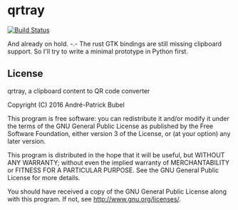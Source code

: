 qrtray
======

[![Build Status](https://travis-ci.org/Moredread/qrtray.svg?branch=master)](https://travis-ci.org/Moredread/qrtray)

And already on hold. -.- The rust GTK bindings are still missing clipboard
support. So I'll try to write a minimal prototype in Python first.


License
-------

qrtray, a clipboard content to QR code converter

Copyright (C) 2016  André-Patrick Bubel

This program is free software: you can redistribute it and/or modify
it under the terms of the GNU General Public License as published by
the Free Software Foundation, either version 3 of the License, or
(at your option) any later version.

This program is distributed in the hope that it will be useful,
but WITHOUT ANY WARRANTY; without even the implied warranty of
MERCHANTABILITY or FITNESS FOR A PARTICULAR PURPOSE.  See the
GNU General Public License for more details.

You should have received a copy of the GNU General Public License
along with this program. If not, see <http://www.gnu.org/licenses/>.
